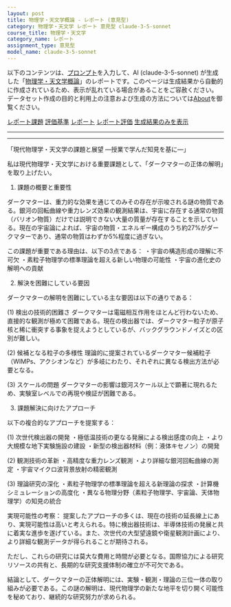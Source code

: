 ```yaml
---
layout: post
title: 物理学・天文学概論 - レポート (意見型)
category: 物理学・天文学 レポート 意見型 claude-3-5-sonnet
course_title: 物理学・天文学
category_name: レポート
assignment_type: 意見型
model_name: claude-3-5-sonnet
---
```


以下のコンテンツは、[プロンプト](http://127.0.0.1:8000/generated/物理学・天文学/claude-3-5-sonnet/prompt_レポート-意見型.md)を入力して、AI (claude-3-5-sonnet) が生成した「[物理学・天文学概論](/contents/物理学・天文学/)」のレポートです。このページは生成結果から自動的に作成されているため、表示が乱れている場合があることをご容赦ください。
データセット作成の目的と利用上の注意および生成の方法については[About](/About)を御覧ください。

[レポート課題](../レポート課題-意見型)
[評価基準](../評価基準-意見型)
[レポート](../レポート-意見型)
[レポート評価](../レポート評価-意見型)
[生成結果のみを表示](http://127.0.0.1:8000/generated/物理学・天文学/claude-3-5-sonnet/レポート-意見型.md)
  

***
***
  
「現代物理学・天文学の課題と展望 ―授業で学んだ知見を基に―」

私は現代物理学・天文学における重要課題として、「ダークマターの正体の解明」を取り上げたい。

1. 課題の概要と重要性

ダークマターは、重力的な効果を通じてのみその存在が示唆される謎の物質である。銀河の回転曲線や重力レンズ効果の観測結果は、宇宙に存在する通常の物質（バリオン物質）だけでは説明できない大量の質量が存在することを示している。現在の宇宙論によれば、宇宙の物質・エネルギー構成のうち約27%がダークマターであり、通常の物質はわずか5%程度に過ぎない。

この課題が重要である理由は、以下の3点である：
・宇宙の構造形成の理解に不可欠
・素粒子物理学の標準理論を超える新しい物理の可能性
・宇宙の進化史の解明への貢献

2. 解決を困難にしている要因

ダークマターの解明を困難にしている主な要因は以下の通りである：

(1) 検出の技術的困難さ
ダークマターは電磁相互作用をほとんど行わないため、直接的な観測が極めて困難である。現在の検出器では、ダークマター粒子が原子核と稀に衝突する事象を捉えようとしているが、バックグラウンドノイズとの区別が難しい。

(2) 候補となる粒子の多様性
理論的に提案されているダークマター候補粒子（WIMPs、アクシオンなど）が多岐にわたり、それぞれに異なる検出方法が必要となる。

(3) スケールの問題
ダークマターの影響は銀河スケール以上で顕著に現れるため、実験室レベルでの再現や検証が困難である。

3. 課題解決に向けたアプローチ

以下の複合的なアプローチを提案する：

(1) 次世代検出器の開発
・極低温技術の更なる発展による検出感度の向上
・より大規模な地下実験施設の建設
・新型の検出器材料（例：液体キセノン）の開発

(2) 観測技術の革新
・高精度な重力レンズ観測
・より詳細な銀河回転曲線の測定
・宇宙マイクロ波背景放射の精密観測

(3) 理論研究の深化
・素粒子物理学の標準理論を超える新理論の探求
・計算機シミュレーションの高度化
・異なる物理分野（素粒子物理学、宇宙論、天体物理学）の知見の統合

実現可能性の考察：
提案したアプローチの多くは、現在の技術の延長線上にあり、実現可能性は高いと考えられる。特に検出器技術は、半導体技術の発展と共に着実な進歩を遂げている。また、次世代の大型望遠鏡や衛星観測計画により、より詳細な観測データが得られることが期待される。

ただし、これらの研究には莫大な費用と時間が必要となる。国際協力による研究リソースの共有と、長期的な研究支援体制の確立が不可欠である。

結論として、ダークマターの正体解明には、実験・観測・理論の三位一体の取り組みが必要である。この謎の解明は、現代物理学の新たな地平を切り開く可能性を秘めており、継続的な研究努力が求められる。
